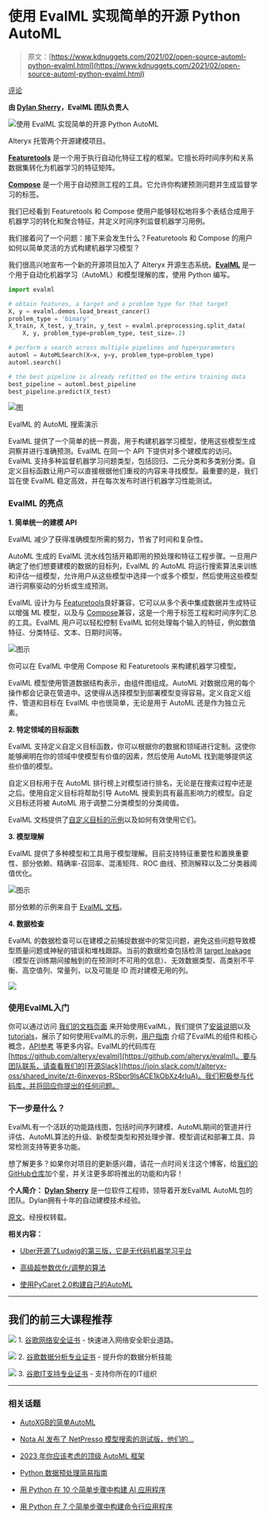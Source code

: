 # 使用 EvalML 实现简单的开源 Python AutoML

> 原文：[https://www.kdnuggets.com/2021/02/open-source-automl-python-evalml.html](https://www.kdnuggets.com/2021/02/open-source-automl-python-evalml.html)

[评论](#comments)

**由 [Dylan Sherry](https://www.linkedin.com/in/dylansherry/)，EvalML 团队负责人**

![使用 EvalML 实现简单的开源 Python AutoML](../Images/bc5d64a495185d869d33f09fede4dc34.png)

Alteryx 托管两个开源建模项目。

**[Featuretools](https://featuretools.alteryx.com/en/stable/)** 是一个用于执行自动化特征工程的框架。它擅长将时间序列和关系数据集转化为机器学习的特征矩阵。

**[Compose](https://github.com/alteryx/compose)** 是一个用于自动预测工程的工具。它允许你构建预测问题并生成监督学习的标签。

我们已经看到 Featuretools 和 Compose 使用户能够轻松地将多个表结合成用于机器学习的转化和聚合特征，并定义时间序列监督机器学习用例。

我们接着问了一个问题：接下来会发生什么？Featuretools 和 Compose 的用户如何以简单灵活的方式构建机器学习模型？

我们很高兴地宣布一个新的开源项目加入了 Alteryx 开源生态系统。**[EvalML](https://github.com/alteryx/evalml)** 是一个用于自动化机器学习（AutoML）和模型理解的库，使用 Python 编写。

```py
import evalml

# obtain features, a target and a problem type for that target
X, y = evalml.demos.load_breast_cancer()
problem_type = 'binary'
X_train, X_test, y_train, y_test = evalml.preprocessing.split_data(
    X, y, problem_type=problem_type, test_size=.2)

# perform a search across multiple pipelines and hyperparameters
automl = AutoMLSearch(X=x, y=y, problem_type=problem_type)
automl.search()

# the best pipeline is already refitted on the entire training data
best_pipeline = automl.best_pipeline
best_pipeline.predict(X_test)
```

![图](../Images/1319ed30bec469e3b669a661f0796aa2.png)

EvalML 的 AutoML 搜索演示

EvalML 提供了一个简单的统一界面，用于构建机器学习模型，使用这些模型生成洞察并进行准确预测。EvalML 在同一个 API 下提供对多个建模库的访问。EvalML 支持多种监督机器学习问题类型，包括回归、二元分类和多类别分类。自定义目标函数让用户可以直接根据他们重视的内容来寻找模型。最重要的是，我们旨在使 EvalML 稳定高效，并在每次发布时进行机器学习性能测试。

### EvalML 的亮点

**1\. 简单统一的建模 API**

EvalML 减少了获得准确模型所需的努力，节省了时间和复杂性。

AutoML 生成的 EvalML 流水线包括开箱即用的预处理和特征工程步骤。一旦用户确定了他们想要建模的数据的目标列，EvalML 的 AutoML 将运行搜索算法来训练和评估一组模型，允许用户从这些模型中选择一个或多个模型，然后使用这些模型进行洞察驱动的分析或生成预测。

EvalML 设计为与 [Featuretools](https://featuretools.com/?__hstc=142826602.43730bd3179999cf11c14fbc47b01062.1613430843886.1613430843886.1613430843886.1&__hssc=142826602.1.1613430843886&__hsfp=264117289)良好兼容，它可以从多个表中集成数据并生成特征以增强 ML 模型，以及与 [Compose](https://compose.alteryx.com/)兼容，这是一个用于标签工程和时间序列汇总的工具。EvalML 用户可以轻松控制 EvalML 如何处理每个输入的特征，例如数值特征、分类特征、文本、日期时间等。

![图示](../Images/3dda01534486e96ea72c50211ccece51.png)

你可以在 EvalML 中使用 Compose 和 Featuretools 来构建机器学习模型。

EvalML 模型使用管道数据结构表示，由组件图组成。AutoML 对数据应用的每个操作都会记录在管道中。这使得从选择模型到部署模型变得容易。定义自定义组件、管道和目标在 EvalML 中也很简单，无论是用于 AutoML 还是作为独立元素。

**2\. 特定领域的目标函数**

EvalML 支持定义自定义目标函数，你可以根据你的数据和领域进行定制。这使你能够阐明在你的领域中使模型有价值的因素，然后使用 AutoML 找到能够提供这些价值的模型。

自定义目标用于在 AutoML 排行榜上对模型进行排名，无论是在搜索过程中还是之后。使用自定义目标将帮助引导 AutoML 搜索到具有最高影响力的模型。自定义目标还将被 AutoML 用于调整二分类模型的分类阈值。

EvalML 文档提供了[自定义目标的示例](https://evalml.alteryx.com/en/v0.18.1/demos/lead_scoring.html)以及如何有效使用它们。

**3\. 模型理解**

EvalML 提供了多种模型和工具用于模型理解。目前支持特征重要性和置换重要性、部分依赖、精确率-召回率、混淆矩阵、ROC 曲线、预测解释以及二分类器阈值优化。

![图示](../Images/f690d8e7a632fbd3dc20f0e0028d4814.png)

部分依赖的示例来自于 [EvalML 文档](https://evalml.alteryx.com/en/v0.18.1/user_guide/model_understanding.html#Partial-Dependence-Plots)。

**4\. 数据检查**

EvalML 的数据检查可以在建模之前捕捉数据中的常见问题，避免这些问题导致模型质量问题或神秘的错误和堆栈跟踪。当前的数据检查包括检测 [target leakage](https://en.wikipedia.org/wiki/Leakage_(machine_learning))（模型在训练期间接触到的在预测时不可用的信息）、无效数据类型、高类别不平衡、高空值列、常量列，以及可能是 ID 而对建模无用的列。

![](../Images/fa9ebf5142aba2215d86fd04304a7515.png)

### 使用EvalML入门

你可以通过访问 [我们的文档页面](http://evalml.alteryx.com/) 来开始使用EvalML，我们提供了[安装说明](https://evalml.alteryx.com/en/stable/install.html)以及[tutorials](https://evalml.alteryx.com/en/stable/tutorials.html)，展示了如何使用EvalML的示例，[用户指南](https://evalml.alteryx.com/en/stable/user_guide.html) 介绍了EvalML的组件和核心概念，[API参考](https://evalml.alteryx.com/en/stable/api_reference.html) 等更多内容。EvalML的代码库在[https://github.com/alteryx/evalml](https://github.com/alteryx/evalml)。要与团队联系，请查看我们的[开源Slack](https://join.slack.com/t/alteryx-oss/shared_invite/zt-6inxevps-RSbpr9lsACE1kObXz4rIuA)。我们积极参与代码库，并将回应你提出的任何问题。

### 下一步是什么？

EvalML有一个活跃的功能路线图，包括时间序列建模、AutoML期间的管道并行评估、AutoML算法的升级、新模型类型和预处理步骤、模型调试和部署工具、异常检测支持等更多功能。

想了解更多？如果你对项目的更新感兴趣，请花一点时间关注这个博客，给[我们的GitHub仓库](https://github.com/alteryx/evalml)加个星，并关注更多即将推出的功能和内容！

**个人简介： [Dylan Sherry](https://www.linkedin.com/in/dylansherry/)** 是一位软件工程师，领导着开发EvalML AutoML包的团队。Dylan拥有十年的自动建模技术经验。

[原文](https://innovation.alteryx.com/introducing-evalml/)。经授权转载。

**相关内容：**

+   [Uber开源了Ludwig的第三版，它是无代码机器学习平台](/2020/10/uber-open-source-ludwig-code-free-machine-learning-platform.html)

+   [高级超参数优化/调整的算法](/2020/11/algorithms-for-advanced-hyper-parameter-optimization-tuning.html)

+   [使用PyCaret 2.0构建自己的AutoML](/2020/08/build-automl-pycaret.html)

* * *

## 我们的前三大课程推荐

![](../Images/0244c01ba9267c002ef39d4907e0b8fb.png) 1\. [谷歌网络安全证书](https://www.kdnuggets.com/google-cybersecurity) - 快速进入网络安全职业道路。

![](../Images/e225c49c3c91745821c8c0368bf04711.png) 2\. [谷歌数据分析专业证书](https://www.kdnuggets.com/google-data-analytics) - 提升你的数据分析技能

![](../Images/0244c01ba9267c002ef39d4907e0b8fb.png) 3\. [谷歌IT支持专业证书](https://www.kdnuggets.com/google-itsupport) - 支持你所在的IT组织

* * *

### 相关话题

+   [AutoXGB的简单AutoML](https://www.kdnuggets.com/2022/02/no-brainer-automl-autoxgb.html)

+   [Nota AI 发布了 NetPresso 模型搜索的测试版，他们的…](https://www.kdnuggets.com/2022/04/nota-ai-releases-beta-version-netpresso-model-search-hardwareaware-automl-tool.html)

+   [2023 年你应该考虑的顶级 AutoML 框架](https://www.kdnuggets.com/2023/05/best-automl-frameworks-2023.html)

+   [Python 数据预处理简易指南](https://www.kdnuggets.com/2020/07/easy-guide-data-preprocessing-python.html)

+   [用 Python 在 10 个简单步骤中构建 AI 应用程序](https://www.kdnuggets.com/build-an-ai-application-with-python-in-10-easy-steps)

+   [用 Python 在 7 个简单步骤中构建命令行应用程序](https://www.kdnuggets.com/build-a-command-line-app-with-python-in-7-easy-steps)
